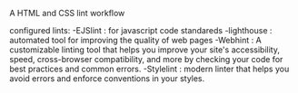  A HTML and CSS lint workflow
 
 configured lints:
 -EJSlint  : for javascript code standareds 
 -lighthouse : automated tool for improving the quality of web pages
 -Webhint : A customizable linting tool that helps you improve your site's accessibility,
            speed, cross-browser compatibility, and more by checking your code for best practices and common errors.
 -Stylelint : modern linter that helps you avoid errors and enforce conventions in your styles.
